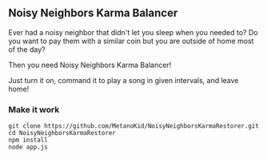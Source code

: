 ## Noisy Neighbors Karma Balancer

Ever had a noisy neighbor that didn't let you sleep when you needed to? Do you want to pay them with a similar coin but you are outside of home most of the day?

Then you need Noisy Neighbors Karma Balancer!

Just turn it on, command it to play a song in given intervals, and leave home!

### Make it work

    git clone https://github.com/MetanoKid/NoisyNeighborsKarmaRestorer.git
    cd NoisyNeighborsKarmaRestorer
    npm install
    node app.js
